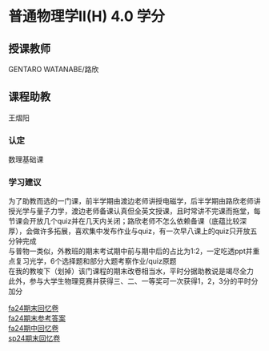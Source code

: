 # 普通物理学II(H)  4.0 学分
## 授课教师
GENTARO WATANABE/路欣

## 课程助教
王熠阳

### 认定
数理基础课

### 学习建议
为了助教而选的一门课，前半学期由渡边老师讲授电磁学，后半学期由路欣老师讲授光学与量子力学，渡边老师备课认真但全英文授课，且时常讲不完课而拖堂，每节课会开放几个quiz并在几天内关闭；路欣老师不怎么依赖备课（底蕴比较深厚），会做许多拓展，喜欢集中发布作业与quiz，有一次早八课上的quiz只开放五分钟完成  
与普物一类似，外教班的期末考试期中前与期中后的占比为1:2，一定吃透ppt并重点复习光学，6个选择题和部分大题考察作业/quiz原题  
在我的教唆下（划掉）该门课程的期末改卷相当水，平时分据助教说是竭尽全力  
此外，参与大学生物理竞赛并获得三、二、一等奖可一次获得1，2，3分的平时分加分  

[fa24期末回忆卷](https://www.cc98.org/topic/6085951)  
[fa24期末参考答案](https://www.cc98.org/topic/6096055)  
[fa24期中回忆卷](https://www.cc98.org/topic/6090390)  
[sp24期末回忆卷](https://www.cc98.org/topic/5799577)  